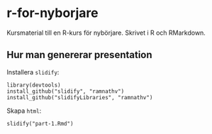 r-for-nyborjare
===============

Kursmaterial till en R-kurs för nybörjare. Skrivet i R och RMarkdown.

## Hur man genererar presentation

Installera `slidify`:

    library(devtools)
    install_github("slidify", "ramnathv")
    install_github("slidifyLibraries", "ramnathv")

Skapa `html`:

    slidify("part-1.Rmd")
